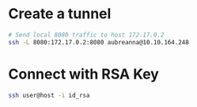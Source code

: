 # Create a tunnel
```bash
# Send local 8080 traffic to host 172.17.0.2
ssh -L 8080:172.17.0.2:8080 aubreanna@10.10.164.248
```

# Connect with RSA Key
```bash
ssh user@host -i id_rsa
```